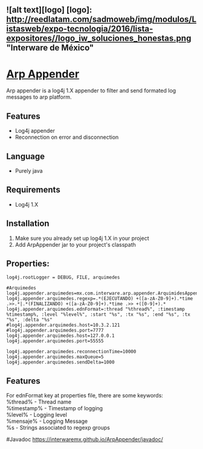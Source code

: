 ![alt text][logo]
[logo]: http://reedlatam.com/sadmoweb/img/modulos/Listasweb/expo-tecnologia/2016/lista-expositores//logo_iw_soluciones_honestas.png "Interware de México"
-----
# [Arp Appender](http://www.interware.com.mx)   

Arp appender is a log4j 1.X appender to filter and send formated log messages to arp platform.

## Features
* Log4j appender
* Reconnection on error and disconnection

## Language
 * Purely java

## Requirements
 * Log4j 1.X

## Installation
1. Make sure you already set up log4j 1.X in your project
2. Add ArpAppender jar to your project's classpath

## Properties:
```
log4j.rootLogger = DEBUG, FILE, arquimedes

#Arquimedes
log4j.appender.arquimedes=mx.com.interware.arp.appender.ArquimidesAppender
log4j.appender.arquimedes.regexp=.*(EJECUTANDO) +([a-zA-Z0-9]+).*time .>>.*|.*(FINALIZANDO) +([a-zA-Z0-9]+).*time .>> +([0-9]+).*
log4j.appender.arquimedes.ednFormat=:thread "%thread%", :timestamp %timestamp%, :level "%level%", :start "%s", :tx "%s", :end "%s", :tx "%s", :delta "%s"
#log4j.appender.arquimedes.host=10.3.2.121
#log4j.appender.arquimedes.port=7777
log4j.appender.arquimedes.host=127.0.0.1
log4j.appender.arquimedes.port=55555

log4j.appender.arquimedes.reconnectionTime=10000
log4j.appender.arquimedes.maxQueue=5
log4j.appender.arquimedes.sendDelta=1000
```

## Features
For ednFormat key at properties file, there are some keywords:  
%thread% - Thread name  
%timestamp% - Timestamp of logging  
%level% - Logging level  
%mensaje% - Logging Message  
%s - Strings associated to regexp groups  


#Javadoc
https://interwaremx.github.io/ArpAppender/javadoc/

